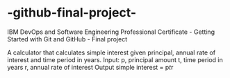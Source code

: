 # -github-final-project-
IBM DevOps and Software Engineering Professional Certificate - Getting Started with Git and GitHub - Final project

A calculator that calculates simple interest given principal, annual rate of interest and time period in years.
Input:
   p, principal amount
   t, time period in years
   r, annual rate of interest
Output
   simple interest = p*t*r
